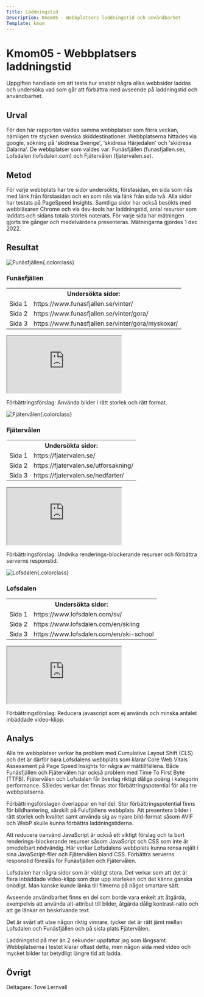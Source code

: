 ```yaml
---
Title: Laddningstid
Description: Kmom05 - Webbplatsers laddningstid och användbarhet
Template: kmom
---
```


Kmom05 - Webbplatsers laddningstid
==========================

Uppgiften handlade om att testa hur snabbt några olika webbsidor laddas och undersöka vad som går att förbättra med avseende på laddningstid och användbarhet.

## Urval

För den här rapporten valdes samma webbplatser som förra veckan, nämligen tre stycken svenska skiddestinationer. Webbplatserna hittades via google, sökning på 'skidresa Sverige', 'skidresa Härjedalen' och 'skidresa Dalarna'. De webbplatser som valdes var: Funäsfjällen (funasfjallen.se), Lofsdalen (lofsdalen.com) och Fjätervålen (fjatervalen.se).

## Metod

För varje webbplats har tre sidor undersökts, förstasidan, en sida som nås med länk från förstasidan och en som nås via länk från sida två. Alla sidor har testats på PageSpeed Insights. Samtliga sidor har också besökts med webbläsaren Chrome och via dev-tools har laddningstid, antal resurser som laddats och sidans totala storlek noterats. För varje sida har mätningen gjorts tre gånger och medelvärdena presenteras. Mätningarna gjordes 1 dec 2022.

## Resultat

![Funäsfjällen](%base_url%/image/funas.jpeg){.colorclass}

### Funäsfjällen

<table class="loadtable">
    <tr>
        <th colspan="2">Undersökta sidor:</th>
    </tr>
    <tr>
        <td>Sida 1
        </td>
        <td>https://www.funasfjallen.se/vinter/
        </td>
    </tr>
    <tr>
        <td>Sida 2
        </td>
        <td>https://www.funasfjallen.se/vinter/gora/
        </td>
    </tr>
    <tr>
        <td>Sida 3
        </td>
        <td>https://www.funasfjallen.se/vinter/gora/myskoxar/
        </td>
    </tr>
</table>

<div class="framesheet">
    <iframe class="resultsheet" src="https://docs.google.com/spreadsheets/d/e/2PACX-1vRrKvNIYxD5N8_-RxtQp4VXxWazXzsIdX_5jYZ_300FGvOzjn36u5jtDg6twCMV4jQr5WhOzFHlg1rA/pubhtml?gid=0&amp;single=true&amp;widget=true&amp;headers=false"></iframe>
</div>

Förbättringsförslag: Använda bilder i rätt storlek och rätt format.

![Fjätervålen](%base_url%/image/fjater.jpeg){.colorclass}

### Fjätervålen

<table class="loadtable">
    <tr>
        <th colspan="2">Undersökta sidor:</th>
    </tr>
    <tr>
        <td>Sida 1
        </td>
        <td>https://fjatervalen.se/
        </td>
    </tr>
    <tr>
        <td>Sida 2
        </td>
        <td>https://fjatervalen.se/utforsakning/
        </td>
    </tr>
    <tr>
        <td>Sida 3
        </td>
        <td>https://fjatervalen.se/nedfarter/
        </td>
    </tr>
</table>

<div class="framesheet">
    <iframe class="resultsheet" src="https://docs.google.com/spreadsheets/d/e/2PACX-1vRrKvNIYxD5N8_-RxtQp4VXxWazXzsIdX_5jYZ_300FGvOzjn36u5jtDg6twCMV4jQr5WhOzFHlg1rA/pubhtml?gid=1688105049&amp;single=true&amp;widget=true&amp;headers=false"></iframe>
</div>

Förbättringsförslag: Undvika renderings-blockerande resurser och förbättra serverns responstid.

![Lofsdalen](%base_url%/image/lofs.jpeg){.colorclass}

### Lofsdalen

<table class="loadtable">
    <tr>
        <th colspan="2">Undersökta sidor:</th>
    </tr>
    <tr>
        <td>Sida 1
        </td>
        <td>https://www.lofsdalen.com/sv/
        </td>
    </tr>
    <tr>
        <td>Sida 2
        </td>
        <td>https://www.lofsdalen.com/en/skiing
        </td>
    </tr>
    <tr>
        <td>Sida 3
        </td>
        <td>https://www.lofsdalen.com/en/ski-school
        </td>
    </tr>
</table>

<div class="framesheet">
    <iframe class="resultsheet" src="https://docs.google.com/spreadsheets/d/e/2PACX-1vRrKvNIYxD5N8_-RxtQp4VXxWazXzsIdX_5jYZ_300FGvOzjn36u5jtDg6twCMV4jQr5WhOzFHlg1rA/pubhtml?gid=233347740&amp;single=true&amp;widget=true&amp;headers=false"></iframe>
</div>

Förbättringsförslag: Reducera javascript som ej används och minska antalet inbäddade video-klipp.

## Analys

Alla tre webbplatser verkar ha problem med Cumulative Layout Shift (CLS) och det är därför bara Lofsdalens webbplats som klarar Core Web Vitals Assessment på Page Speed Insights för några av mättillfällena. Både Funäsfjällen och Fjätervålen har också problem med Time To First Byte (TTFB). Fjätervålen och Lofsdalen får överlag riktigt dåliga poäng i kategorin performance. Således verkar det finnas stor förbättringspotential för alla tre webbplatserna.

Förbättringsförslagen överlappar en hel del. Stor förbättringspotential finns för bildhantering, särskilt på Fulufjällens webbplats. Att presentera bilder i rätt storlek och kvalitet samt använda sig av nyare bild-format såsom AVIF och WebP skulle kunna förbättra laddningstiderna.

Att reducera oanvänd JavaScript är också ett viktigt förslag och ta bort renderings-blockerande resurser såsom JavaScript och CSS som inte är omedelbart nödvändig. Här verkar Lofsdalens webbplats kunna rensa rejält i sina JavaScript-filer och Fjätervålen bland CSS. Förbättra serverns responstid föreslås för Funäsfjällen och Fjätervålen.

Lofsdalen har några sidor som är väldigt stora. Det verkar som att det är flera inbäddade video-klipp som drar upp storleken och det känns ganska onödigt. Man kanske kunde länka till filmerna på något smartare sätt.

Avseende användbarhet finns en del som borde vara enkelt att åtgärda, exempelvis att använda alt-attribut till bilder, åtgärda dålig kontrast-ratio och att ge länkar en beskrivande text. 

Det är svårt att utse någon riktig vinnare, tycker det är rätt jämt mellan Lofsdalen och Funäsfjällen och på sista plats Fjätervålen.

Laddningstid på mer än 2 sekunder uppfattar jag som långsamt. Webbplatserna i testet klarar oftast detta, men någon sida med video och mycket bilder tar betydligt längre tid att ladda. 

## Övrigt

Deltagare: Tove Lernvall
